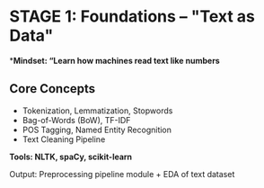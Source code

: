 # STAGE 1: Foundations – "Text as Data"
***Mindset: “Learn how machines read text like numbers**

## Core Concepts

- Tokenization, Lemmatization, Stopwords
- Bag-of-Words (BoW), TF-IDF
- POS Tagging, Named Entity Recognition
- Text Cleaning Pipeline

**Tools: NLTK, spaCy, scikit-learn**

Output: Preprocessing pipeline module + EDA of text dataset

